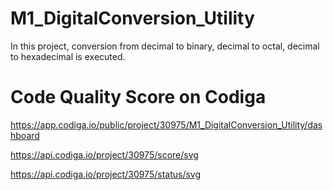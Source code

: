# M1_DigitalConversion_Utility
In this project, conversion from decimal to binary, decimal to octal, decimal to hexadecimal is executed.  

# Code Quality Score on Codiga
https://app.codiga.io/public/project/30975/M1_DigitalConversion_Utility/dashboard

https://api.codiga.io/project/30975/score/svg

https://api.codiga.io/project/30975/status/svg
